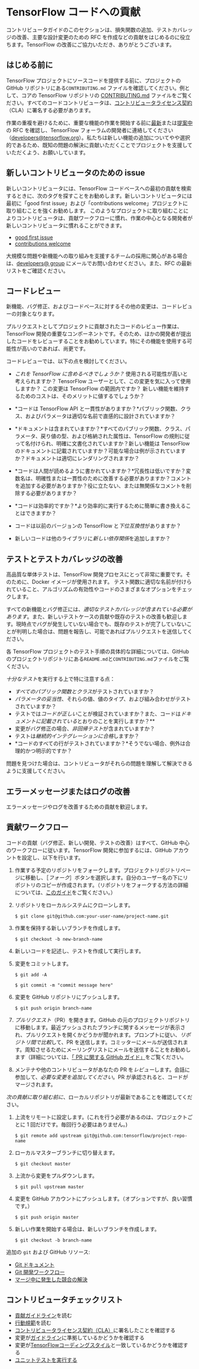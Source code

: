 # TensorFlow コードへの貢献

コントリビュータガイドのこのセクションは、損失関数の追加、テストカバレッジの改善、主要な設計変更のための RFC を作成などの貢献をはじめるのに役立ちます。TensorFlow の改善にご協力いただき、ありがとうございます。

## はじめる前に

TensorFlow プロジェクトにソースコードを提供する前に、プロジェクトの GitHub リポジトリにある`CONTRIBUTING.md` ファイルを確認してください。例として、コアの TensorFlow リポジトリの [CONTRIBUTING.md](https://github.com/tensorflow/tensorflow/blob/master/CONTRIBUTING.md) ファイルをご覧ください。すべてのコードコントリビュータは、[コントリビュータライセンス契約](https://cla.developers.google.com/clas)（CLA）に署名する必要があります。

作業の重複を避けるために、重要な機能の作業を開始する前に[最新](https://github.com/tensorflow/community/tree/master/rfcs)または[提案中](https://github.com/tensorflow/community/labels/RFC%3A%20Proposed)の RFC を確認し、TensorFlow フォーラムの開発者に連絡してください（[developers@tensorflow.org](https://groups.google.com/u/1/a/tensorflow.org/g/developers)）。私たちは新しい機能の追加についてやや選択的であるため、既知の問題の解決に貢献いただくことでプロジェクトを支援していただくよう、お願いしています。

## 新しいコントリビュータのための issue

新しいコントリビュータには、TensorFlow コードベースへの最初の貢献を検索するときに、次のタグを探すことをお勧めします。新しいコントリビュータには最初に「good first issue」および「contributions welcome」プロジェクトに取り組むことを強くお勧めします。 このようなプロジェクトに取り組むことによりコントリビュータは、貢献ワークフローに慣れ、作業の中心となる開発者が新しいコントリビュータに慣れることができます。

- [good first issue](https://github.com/tensorflow/tensorflow/labels/good%20first%20issue)
- [contributions welcome](https://github.com/tensorflow/tensorflow/labels/stat%3Acontributions%20welcome)

大規模な問題や新機能への取り組みを支援するチームの採用に関心がある場合は、[developers@ group](https://groups.google.com/a/tensorflow.org/forum/#!forum/developers) にメールでお問い合わせください。また、RFC の最新リストをご確認ください。

## コードレビュー

新機能、バグ修正、およびコードベースに対するその他の変更は、コードレビューの対象となります。

プルリクエストとしてプロジェクトに貢献されたコードのレビュー作業は、TensorFlow 開発の重要なコンポーネントです。そのため、ほかの開発者が提出したコードをレビューすることをお勧めしています。特にその機能を使用する可能性が高いのであれば、尚更です。

コードレビューでは、以下の点を検討してください。

- *これを TensorFlow に含めるべきでしょうか？* 使用される可能性が高いと考えられますか？ TensorFlow ユーザーとして、この変更を気に入って使用しますか？ この変更は TensorFlow の範囲内ですか？ 新しい機能を維持するためのコストは、そのメリットに値するでしょうか？

- *コードは TensorFlow API と一貫性がありますか？*パブリック関数、クラス、およびパラメータは適切な名前で直感的に設計されていますか？

- *ドキュメントは含まれていますか？*すべてのパブリック関数、クラス、パラメータ、戻り値の型、および格納された属性は、TensorFlow の規則に従って名付けられ、明確に文書化されていますか？新しい機能は TensorFlow のドキュメントに記載されていますか？可能な場合は例が示されていますか？ドキュメントは適切にレンダリングされますか？

- *コードは人間が読めるように書かれていますか？*冗長性は低いですか？変数名は、明確性または一貫性のために改善する必要がありますか？コメントを追加する必要がありますか？役に立たない、または無関係なコメントを削除する必要がありますか？

- *コードは効率的ですか？*より効率的に実行するために簡単に書き換えることはできますか？

- コードは以前のバージョンの TensorFlow と*下位互換性*がありますか？

- 新しいコードは他のライブラリに*新しい依存関係*を追加しますか？

## テストとテストカバレッジの改善

高品質な単体テストは、TensorFlow 開発プロセスにとって非常に重要です。そのために、Docker イメージが使用されます。 テスト関数に適切な名前が付けられていること、アルゴリズムの有効性やコードのさまざまなオプションをチェックします。

すべての新機能とバグ修正には、*適切なテストカバレッジが含まれている必要があります*。また、新しいテストケースの貢献や既存のテストの改善も歓迎します。現時点でバグが発生していない場合でも、既存のテストが完了していないことが判明した場合は、問題を報告し、可能であればプルリクエストを送信してください。

各 TensorFlow プロジェクトのテスト手順の具体的な詳細については、GitHub のプロジェクトリポジトリにある`README.md`と`CONTRIBUTING.md`ファイルをご覧ください。

*十分なテスト*を実行する上で特に注意する点：

- *すべてのパブリック関数とクラス*がテストされていますか？
- *パラメータの妥当性*、それらの値、値のタイプ、および組み合わせがテストされていますか？
- テストでは*コードが正しい*ことが検証されていますか？また、コードは*ドキュメントに記載されている*とおりのことを実行しますか？**
- 変更がバグ修正の場合、*非回帰テスト*が含まれていますか？
- テストは*継続的インテグレーションに合格*しますか？
- *コードのすべての行がテストされていますか？*そうでない場合、例外は合理的かつ明示的ですか？

問題を見つけた場合は、コントリビュータがそれらの問題を理解して解決できるように支援してください。

## エラーメッセージまたはログの改善

エラーメッセージやログを改善するための貢献を歓迎します。

## 貢献ワークフロー

コードの貢献（バグ修正、新しい開発、テストの改善）はすべて、GitHub 中心のワークフローに従います。TensorFlow 開発に参加するには、GitHub アカウントを設定し、以下を行います。

1. 作業する予定のリポジトリをフォークします。プロジェクトリポジトリページに移動し、［*フォーク*］ボタンを選択します。自分のユーザー名の下にリポジトリのコピーが作成されます。（リポジトリをフォークする方法の詳細については、[このガイド](https://help.github.com/articles/fork-a-repo/)をご覧ください。）

2. リポジトリをローカルシステムにクローンします。

    `$ git clone git@github.com:your-user-name/project-name.git`

3. 作業を保持する新しいブランチを作成します。

    `$ git checkout -b new-branch-name`

4. 新しいコードを記述し、テストを作成して実行します。

5. 変更をコミットします。

    `$ git add -A`

    `$ git commit -m "commit message here"`

6. 変更を GitHub リポジトリにプッシュします。

    `$ git push origin branch-name`

7. *プルリクエスト*（PR）を開きます。GitHub の元のプロジェクトリポジトリに移動します。最近プッシュされたブランチに関するメッセージが表示され、プルリクエストを開くかどうかが聞かれます。プロンプトに従い、*リポジトリ間で比較*して、PR を送信します。コミッターにメールが送信されます。周知させるためにメーリングリストにメールを送信することをお勧めします（詳細については、[「 PR に関する GitHub ガイド」](https://help.github.com/articles/creating-a-pull-request-from-a-fork)をご覧ください。

8. メンテナや他のコントリビュータがあなたの PR を*レビュー*します。会話に参加して、*必要な変更を追加してください*。PR が承認されると、コードがマージされます。

*次の貢献に取り組む前に*、ローカルリポジトリが最新であることを確認してください。

1. 上流をリモートに設定します。(これを行う必要があるのは、プロジェクトごとに 1 回だけです。毎回行う必要はありません。)

    `$ git remote add upstream git@github.com:tensorflow/project-repo-name`

2. ローカルマスターブランチに切り替えます。

    `$ git checkout master`

3. 上流から変更をプルダウンします。

    `$ git pull upstream master`

4. 変更を GitHub アカウントにプッシュします。（オプションですが、良い習慣です。）

    `$ git push origin master`

5. 新しい作業を開始する場合は、新しいブランチを作成します。

    `$ git checkout -b branch-name`

追加の `git` および GitHub リソース:

- [Git ドキュメント](https://git-scm.com/documentation)
- [Git 開発ワークフロー](https://docs.scipy.org/doc/numpy/dev/development_workflow.html)
- [マージ中に発生した競合の解決](https://help.github.com/articles/resolving-a-merge-conflict-using-the-command-line/)

## コントリビュータチェックリスト

- [貢献ガイドライン](https://github.com/tensorflow/tensorflow/blob/master/CONTRIBUTING.md)を読む
- [行動規範](https://github.com/tensorflow/tensorflow/blob/master/CODE_OF_CONDUCT.md)を読む
- [コントリビュータライセンス契約（CLA）](https://cla.developers.google.com/)に署名したことを確認する
- 変更が[ガイドライン](https://github.com/tensorflow/tensorflow/blob/master/CONTRIBUTING.md#general-guidelines-and-philosophy-for-contribution)に準拠しているかどうかを確認する
- 変更が[TensorFlowコーディングスタイル](https://www.tensorflow.org/community/contribute/code_style)と一致しているかどうかを確認する
- [ユニットテストを実行する](https://github.com/tensorflow/tensorflow/blob/master/CONTRIBUTING.md#running-unit-tests)
